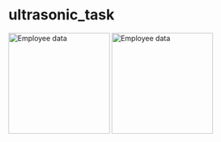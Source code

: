 # ultrasonic_task
<img src="https://th.bing.com/th/id/R.8d3b64744912305e876c2fcfb6213e65?rik=cVNE1tGmhtNfRg&pid=ImgRaw&r=0" alt="Employee data" title="Employee Data title" width="200" >

<img src="https://th.bing.com/th/id/R.2ae1fd15ec012a7b1763edf99c38dd5a?rik=eHYPn7i9krthSA&pid=ImgRaw&r=0" alt="Employee data" title="Employee Data title" width="200" >



